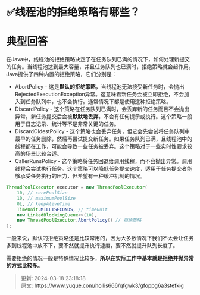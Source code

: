 # ✅线程池的拒绝策略有哪些？

# 典型回答


在Java中，线程池的拒绝策略决定了在任务队列已满的情况下，如何处理新提交的任务。当线程池达到最大容量，并且任务队列也已满时，拒绝策略就会起作用。Java提供了四种内置的拒绝策略，它们分别是：



+ AbortPolicy - 这是**默认的拒绝策略**，当线程池无法接受新任务时，会抛出RejectedExecutionException异常。这意味着新任务会被立即拒绝，不会加入到任务队列中，也不会执行。通常情况下都是使用这种拒绝策略。
+ DiscardPolicy - 这个策略在任务队列已满时，会丢弃新的任务而且不会抛出异常。新任务提交后会被**默默地丢弃**，不会有任何提示或执行。这个策略一般用于日志记录、统计等不是非常关键的任务。
+ DiscardOldestPolicy - 这个策略也会丢弃任务，但它会先尝试将任务队列中最早的任务删除，然后再尝试提交新任务。如果任务队列已满，且线程池中的线程都在工作，可能会导致一些任务被丢弃。这个策略对于一些实时性要求较高的场景比较合适。
+ CallerRunsPolicy - 这个策略将任务回退给调用线程，而不会抛出异常。调用线程会尝试执行任务。这个策略可以降低任务提交速度，适用于任务提交者能够承受任务执行的压力，但希望有一种缓冲机制的情况。



```java
ThreadPoolExecutor executor = new ThreadPoolExecutor(
    10, // corePoolSize
    10, // maximumPoolSize
    0L, // keepAliveTime
    TimeUnit.MILLISECONDS, // timeUnit
    new LinkedBlockingQueue<>(10), 
    new ThreadPoolExecutor.AbortPolicy() // 拒绝策略
);
```



一般来说，默认的拒绝策略还是比较常用的，因为大多数情况下我们不太会让任务多到线程池中放不下，要不然就提升执行速度，要不然就提升队列长度了。



需要拒绝的情况一般是特殊情况比较多，**所以在实际工作中基本就是拒绝并抛异常的方式比较多。**



> 更新: 2024-03-18 23:18:18  
> 原文: <https://www.yuque.com/hollis666/qfgwk3/gfoppg6a3stefkig>